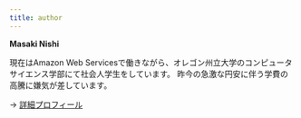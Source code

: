 ```yaml
---
title: author
---
```


**Masaki Nishi**


現在はAmazon Web Servicesで働きながら、オレゴン州立大学のコンピュータサイエンス学部にて社会人学生をしています。
昨今の急激な円安に伴う学費の高騰に嫌気が差しています。

→ [詳細プロフィール](/about/)
